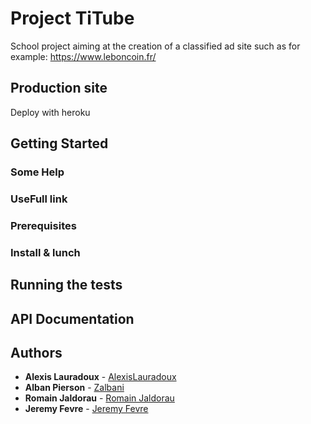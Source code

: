 # Project TiTube

School project aiming at the creation of a classified ad site such as for example: https://www.leboncoin.fr/

## Production site

Deploy with heroku   

## Getting Started

### Some Help

### UseFull link

### Prerequisites

### Install & lunch

## Running the tests

## API Documentation

## Authors

* **Alexis Lauradoux** - [AlexisLauradoux](https://github.com/AlexisLauradoux)
* **Alban Pierson** - [Zalbani](https://github.com/Zalbani)
* **Romain Jaldorau** - [Romain Jaldorau](https://github.com/RomainJaldo)
* **Jeremy Fevre** - [Jeremy Fevre](https://github.com/D33pLearning)
